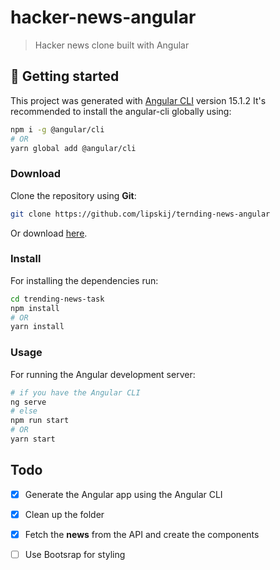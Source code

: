 # hacker-news-angular

> Hacker news clone built with Angular

## 🚀 Getting started

This project was generated with [Angular CLI](https://github.com/angular/angular-cli) version 15.1.2 It's recommended to install the angular-cli globally using:

```bash
npm i -g @angular/cli
# OR
yarn global add @angular/cli
```

### Download

Clone the repository using **Git**:
```bash
git clone https://github.com/lipskij/ternding-news-angular
```
Or download [here](https://github.com/lipskij/ternding-news-angular/archive/develop.zip).

### Install

For installing the dependencies run:

```sh
cd trending-news-task
npm install
# OR
yarn install
```

### Usage

For running the Angular development server:

```sh
# if you have the Angular CLI
ng serve
# else 
npm run start
# OR
yarn start
```

## Todo

- [x] Generate the Angular app using the Angular CLI
- [x] Clean up the folder
- [x] Fetch the **news** from the API and create the components
- [ ] Use Bootsrap for styling

